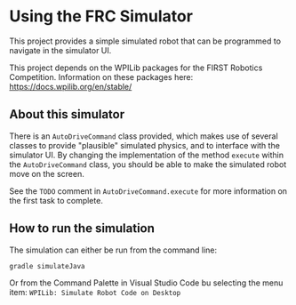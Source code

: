# Using the FRC Simulator

This project provides a simple simulated robot that can be programmed
to navigate in the simulator UI.

This project depends on the WPILib packages for the FIRST Robotics Competition. Information on these packages here: https://docs.wpilib.org/en/stable/

## About this simulator

There is an `AutoDriveCommand` class provided, which makes use of several classes to provide "plausible" simulated physics, and to interface with
the simulator UI. By changing the implementation of the method `execute` within the `AutoDriveCommand` class, you should be able to make the simulated
robot move on the screen.

See the `TODO` comment in `AutoDriveCommand.execute` for more information on the first task to complete.

## How to run the simulation

The simulation can either be run from the command line:

```
gradle simulateJava
```

Or from the Command Palette in Visual Studio Code bu selecting the menu item: `WPILib: Simulate Robot Code on Desktop`
